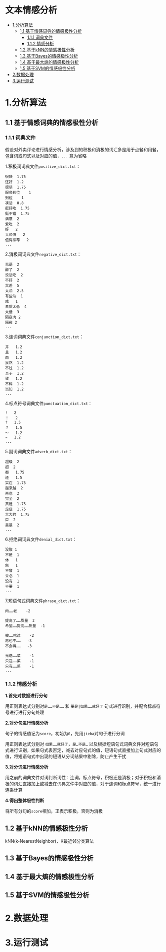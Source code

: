 文本情感分析 
=====

- [1.分析算法](#1分析算法)
    - [1.1 基于情感词典的情感极性分析](#11-基于情感词典的情感极性分析)
        - [1.1.1 词典文件](#111-词典文件)
        - [1.1.2 情感分析](#112-情感分析)
    - [1.2 基于kNN的情感极性分析](#12-基于knn的情感极性分析)
    - [1.3 基于Bayes的情感极性分析](#13-基于bayes的情感极性分析)
    - [1.4 基于最大熵的情感极性分析](#14-基于最大熵的情感极性分析)
    - [1.5 基于SVM的情感极性分析](#15-基于svm的情感极性分析)
- [2.数据处理](#2数据处理)
- [3.运行测试](#3运行测试)

# 1.分析算法

## 1.1 基于情感词典的情感极性分析

### 1.1.1 词典文件

假设对外卖评论进行情感分析，涉及到的积极和消极的词汇多是用于点餐和用餐，包含词或句式以及对应的值，`...` 意为省略

1.积极词词典文件`positive_dict.txt`：

```
很快  1.75
还好  1.2
很萌  1.75
服务到位    1
到位    1
凑活  0.8
挺好吃  1.75
挺不错  1.75
满意  2
爱吃  2
好   2
大师傅   2
值得推荐   2
...
```

2.消极词词典文件`negative_dict.txt`：

```
无语  2
醉了  2
没法吃  2
不好  2
太差  5
太油  2.5
有些油  1
咸   1
素质太低  4
太低  3
隔夜肉 2
隔夜 2
...
```

3.连词词典文件`conjunction_dict.txt`：

```
并   1.2
且   1.2
而   1.2
虽然  1.2
不过  1.2
至于  1.2
致   1.2
不料  1.2
岂知  1.2
...
```

4.标点符号词典文件`punctuation_dict.txt`：

```
!   2
！   2
?   1.5
？   1.5
～   1.2
~   1.2
...
```

5.副词词典文件`adverb_dict.txt`：

```
超级  2
超  2
都   1.75
还   1.5
实在  1.75
越来越  2
再也  2
完全  2
真是  1.75
足足  1.75
大大的  1.75
巨  2
最最  2
...
```

6.拒绝词词典文件`denial_dict.txt`：

```
没敢 1
不是  1
休   1
無   1
不曾  1
未必  1
没有  1
不要  1
...
```

7.短语句式词典文件`phrase_dict.txt`：

```
肉……老    -2

提高了……质量  2
希望……提高……质量  -1

被……吃过    -2
再也不……   -3
不会再……   -3

光送……菜    -1
只送……菜    -1
只有……菜    -1
...
```

### 1.1.2 情感分析

**1.首先对数据进行分句**

用正则表达式分别对`是……不是……` 和 `要是|如果……就好了` 句式进行识别，并配合标点符号进行进行分句处理

**2.对分句进行情感分析**

句子的情感值记为`score`，初始为`0`，先用`jieba`对句子进行分词

用正则表达式分别对 `如果……就好了`，`是…不是…` 以及根据短语句式词典文件对短语句式进行识别，如果句式表否定，减去对应句式的值，短语句式直接加上句式对应的值，将短语句式中出现的短语从分词结果中剔除，防止产生干扰

**3.对分词进行情感分析**

用之前的词典文件对词判断词性：连词，标点符号，积极还是消极；对于积极和消极的词汇直接加上或减去在词典文件中对应的值，对于连词和标点符号，统一进行连乘计算

**4.得出整体极性判断**

将所有分句的`score`相加，正表示积极，否则为消极

## 1.2 基于kNN的情感极性分析

kNN(k-NearestNeighbor)，K最近邻分类算法

## 1.3 基于Bayes的情感极性分析

## 1.4 基于最大熵的情感极性分析 

## 1.5 基于SVM的情感极性分析 

# 2.数据处理

# 3.运行测试

